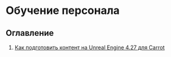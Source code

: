 ﻿# Обучение персонала

## Оглавление

1. [Как подготовить контент на Unreal Engine 4.27 для Carrot](contentcreation_ue427.md)